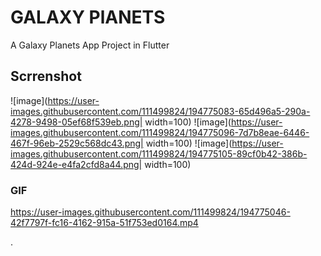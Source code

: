 # GALAXY PlANETS

A Galaxy Planets App Project in Flutter 

## Scrrenshot 
![image](https://user-images.githubusercontent.com/111499824/194775083-65d496a5-290a-4278-9498-05ef68f539eb.png| width=100)
![image](https://user-images.githubusercontent.com/111499824/194775096-7d7b8eae-6446-467f-96eb-2529c568dc43.png| width=100)
![image](https://user-images.githubusercontent.com/111499824/194775105-89cf0b42-386b-424d-924e-e4fa2cfd8a44.png| width=100)


### GIF
https://user-images.githubusercontent.com/111499824/194775046-42f7797f-fc16-4162-915a-51f753ed0164.mp4



.


